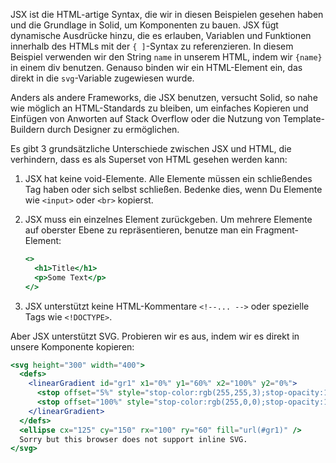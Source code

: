 JSX ist die HTML-artige Syntax, die wir in diesen Beispielen gesehen haben und die Grundlage in Solid, um Komponenten zu bauen.
JSX fügt dynamische Ausdrücke hinzu, die es erlauben, Variablen und Funktionen innerhalb des HTMLs mit der `{ ]`-Syntax zu referenzieren.
In diesem Beispiel verwenden wir den String `name` in unserem HTML, indem wir `{name}` in einem div benutzen. Genauso binden wir ein HTML-Element ein, das direkt in die `svg`-Variable zugewiesen wurde.

Anders als andere Frameworks, die JSX benutzen, versucht Solid, so nahe wie möglich an HTML-Standards zu bleiben, um einfaches Kopieren und Einfügen von Anworten auf Stack Overflow oder die Nutzung von Template-Buildern durch Designer zu ermöglichen.

Es gibt 3 grundsätzliche Unterschiede zwischen JSX und HTML, die verhindern, dass es als Superset von HTML gesehen werden kann:
1. JSX hat keine void-Elemente. Alle Elemente müssen ein schließendes Tag haben oder sich selbst schließen. Bedenke dies, wenn Du Elemente wie `<input>` oder `<br>` kopierst.
2. JSX muss ein einzelnes Element zurückgeben. Um mehrere Elemente auf oberster Ebene zu repräsentieren, benutze man ein Fragment-Element:

   ```jsx
   <>
     <h1>Title</h1>
     <p>Some Text</p>
   </>
   ```
3. JSX unterstützt keine HTML-Kommentare `<!--... -->` oder spezielle Tags wie `<!DOCTYPE>`.

Aber JSX unterstützt SVG. Probieren wir es aus, indem wir es direkt in unsere Komponente kopieren:
```jsx
<svg height="300" width="400">
  <defs>
    <linearGradient id="gr1" x1="0%" y1="60%" x2="100%" y2="0%">
      <stop offset="5%" style="stop-color:rgb(255,255,3);stop-opacity:1" />
      <stop offset="100%" style="stop-color:rgb(255,0,0);stop-opacity:1" />
    </linearGradient>
  </defs>
  <ellipse cx="125" cy="150" rx="100" ry="60" fill="url(#gr1)" />
  Sorry but this browser does not support inline SVG.
</svg>
```
